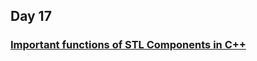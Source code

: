 ## Day 17

### [Important functions of STL Components in C++](https://www.geeksforgeeks.org/important-functions-of-stl-components-in-c/)
